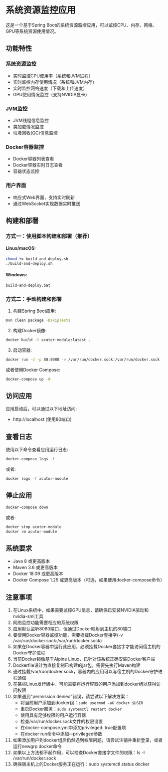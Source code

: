 # 系统资源监控应用

这是一个基于Spring Boot的系统资源监控应用，可以监控CPU、内存、网络、GPU等系统资源使用情况。

## 功能特性

### 系统资源监控
- 实时监控CPU使用率（系统和JVM进程）
- 实时监控内存使用情况（系统和JVM内存）
- 实时监控网络速度（下载和上传速度）
- GPU使用情况监控（支持NVIDIA显卡）

### JVM监控
- JVM线程信息监控
- 类加载情况监控
- 垃圾回收(GC)信息监控

### Docker容器监控
- Docker容器列表查看
- Docker容器实时日志查看
- 容器状态监控

### 用户界面
- 响应式Web界面，支持实时刷新
- 通过WebSocket实现数据实时推送

## 构建和部署

### 方式一：使用脚本构建和部署（推荐）

#### Linux/macOS:
```bash
chmod +x build-and-deploy.sh
./build-and-deploy.sh
```

#### Windows:
```cmd
build-and-deploy.bat
```

### 方式二：手动构建和部署

1. 构建Spring Boot应用:
```bash
mvn clean package -DskipTests
```

2. 构建Docker镜像:
```bash
docker build -t acutor-module:latest .
```

3. 启动容器:
```bash
docker run -d -p 80:8080 -v /var/run/docker.sock:/var/run/docker.sock --name acutor-module acutor-module:latest
```

或者使用Docker Compose:
```bash
docker-compose up -d
```

## 访问应用

应用启动后，可以通过以下地址访问:
- http://localhost (使用80端口)

## 查看日志

使用以下命令查看应用运行日志:
```bash
docker-compose logs -f
```

或者:
```bash
docker logs -f acutor-module
```

## 停止应用

```bash
docker-compose down
```

或者:
```bash
docker stop acutor-module
docker rm acutor-module
```

## 系统要求

- Java 8 或更高版本
- Maven 3.6 或更高版本
- Docker 18.09 或更高版本
- Docker Compose 1.25 或更高版本（可选，如果使用docker-compose命令）

## 注意事项

1. 在Linux系统中，如果需要监控GPU信息，请确保已安装NVIDIA驱动和nvidia-smi工具
2. 网络监控功能需要相应的系统权限
3. 应用默认监听8080端口，但通过Docker映射到主机的80端口
4. 要使用Docker容器监控功能，需要挂载Docker套接字(-v /var/run/docker.sock:/var/run/docker.sock)
5. 如果在Docker容器中运行此应用，必须挂载Docker套接字才能访问宿主机的Docker守护进程
6. 当前Docker镜像基于Alpine Linux，已针对该系统正确安装Docker客户端
7. Dockerfile设计为直接复制已构建的jar包，需要先执行Maven构建
8. 通过挂载/var/run/docker.sock，容器内的应用可以与宿主机的Docker守护进程通信
9. 在某些Linux发行版中，可能需要将运行容器的用户添加到docker组以获得访问权限
10. 如果遇到"permission denied"错误，请尝试以下解决方案：
    - 将当前用户添加到docker组：`sudo usermod -aG docker $USER`
    - 重启Docker服务：`sudo systemctl restart docker`
    - 使用具有足够权限的用户运行容器
    - 检查/var/run/docker.sock文件的权限设置
    - 在docker-compose.yml中添加privileged: true配置项
    - 在docker run命令中添加--privileged参数
11. 如果添加用户到docker组后仍然遇到权限问题，请尝试注销并重新登录，或者运行newgrp docker命令
12. 如果以上方法都不起作用，可以检查Docker套接字文件的权限：ls -l /var/run/docker.sock
13. 确保宿主机上的Docker服务正在运行：sudo systemctl status docker
